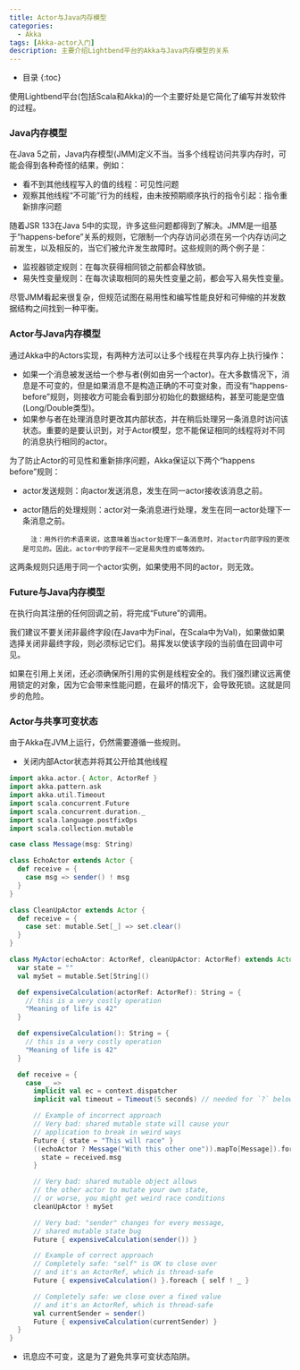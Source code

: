 ```yaml
---
title: Actor与Java内存模型
categories:
  - Akka
tags: [Akka-actor入门]
description: 主要介绍Lightbend平台的Akka与Java内存模型的关系
---
```


* 目录
{:toc}

使用Lightbend平台(包括Scala和Akka)的一个主要好处是它简化了编写并发软件的过程。

### Java内存模型

在Java 5之前，Java内存模型(JMM)定义不当。当多个线程访问共享内存时，可能会得到各种奇怪的结果，例如：

* 看不到其他线程写入的值的线程：可见性问题
* 观察其他线程“不可能”行为的线程，由未按预期顺序执行的指令引起：指令重新排序问题

随着JSR 133在Java 5中的实现，许多这些问题都得到了解决。JMM是一组基于“happens-before”关系的规则，它限制一个内存访问必须在另一个内存访问之前发生，以及相反的，当它们被允许发生故障时。这些规则的两个例子是：

* 监视器锁定规则：在每次获得相同锁之前都会释放锁。
* 易失性变量规则：在每次读取相同的易失性变量之前，都会写入易失性变量。

尽管JMM看起来很复杂，但规范试图在易用性和编写性能良好和可伸缩的并发数据结构之间找到一种平衡。

### Actor与Java内存模型

通过Akka中的Actors实现，有两种方法可以让多个线程在共享内存上执行操作：

* 如果一个消息被发送给一个参与者(例如由另一个actor)。在大多数情况下，消息是不可变的，但是如果消息不是构造正确的不可变对象，而没有“happens-before”规则，则接收方可能会看到部分初始化的数据结构，甚至可能是空值(Long/Double类型)。
* 如果参与者在处理消息时更改其内部状态，并在稍后处理另一条消息时访问该状态。重要的是要认识到，对于Actor模型，您不能保证相同的线程将对不同的消息执行相同的actor。

为了防止Actor的可见性和重新排序问题，Akka保证以下两个“happens before”规则：

* actor发送规则：向actor发送消息，发生在同一actor接收该消息之前。
* actor随后的处理规则：actor对一条消息进行处理，发生在同一actor处理下一条消息之前。

       
        注：用外行的术语来说，这意味着当actor处理下一条消息时，对actor内部字段的更改是可见的。因此，actor中的字段不一定是易失性的或等效的。

这两条规则只适用于同一个actor实例，如果使用不同的actor，则无效。

### Future与Java内存模型

在执行向其注册的任何回调之前，将完成“Future”的调用。

我们建议不要关闭非最终字段(在Java中为Final，在Scala中为Val)，如果做如果选择关闭非最终字段，则必须标记它们。易挥发以使该字段的当前值在回调中可见。

如果在引用上关闭，还必须确保所引用的实例是线程安全的。我们强烈建议远离使用锁定的对象，因为它会带来性能问题，在最坏的情况下，会导致死锁。这就是同步的危险。

### Actor与共享可变状态

由于Akka在JVM上运行，仍然需要遵循一些规则。

* 关闭内部Actor状态并将其公开给其他线程

```scala
import akka.actor.{ Actor, ActorRef }
import akka.pattern.ask
import akka.util.Timeout
import scala.concurrent.Future
import scala.concurrent.duration._
import scala.language.postfixOps
import scala.collection.mutable

case class Message(msg: String)

class EchoActor extends Actor {
  def receive = {
    case msg => sender() ! msg
  }
}

class CleanUpActor extends Actor {
  def receive = {
    case set: mutable.Set[_] => set.clear()
  }
}

class MyActor(echoActor: ActorRef, cleanUpActor: ActorRef) extends Actor {
  var state = ""
  val mySet = mutable.Set[String]()

  def expensiveCalculation(actorRef: ActorRef): String = {
    // this is a very costly operation
    "Meaning of life is 42"
  }

  def expensiveCalculation(): String = {
    // this is a very costly operation
    "Meaning of life is 42"
  }

  def receive = {
    case _ =>
      implicit val ec = context.dispatcher
      implicit val timeout = Timeout(5 seconds) // needed for `?` below

      // Example of incorrect approach
      // Very bad: shared mutable state will cause your
      // application to break in weird ways
      Future { state = "This will race" }
      ((echoActor ? Message("With this other one")).mapTo[Message]).foreach { received =>
        state = received.msg
      }

      // Very bad: shared mutable object allows
      // the other actor to mutate your own state,
      // or worse, you might get weird race conditions
      cleanUpActor ! mySet

      // Very bad: "sender" changes for every message,
      // shared mutable state bug
      Future { expensiveCalculation(sender()) }

      // Example of correct approach
      // Completely safe: "self" is OK to close over
      // and it's an ActorRef, which is thread-safe
      Future { expensiveCalculation() }.foreach { self ! _ }

      // Completely safe: we close over a fixed value
      // and it's an ActorRef, which is thread-safe
      val currentSender = sender()
      Future { expensiveCalculation(currentSender) }
  }
}
```

* 讯息应不可变，这是为了避免共享可变状态陷阱。